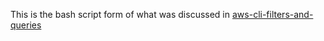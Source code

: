 This is the bash script form of what was discussed in [aws-cli-filters-and-queries](aws-practicals/aws-cli/filters-and-queries/Readme.md)